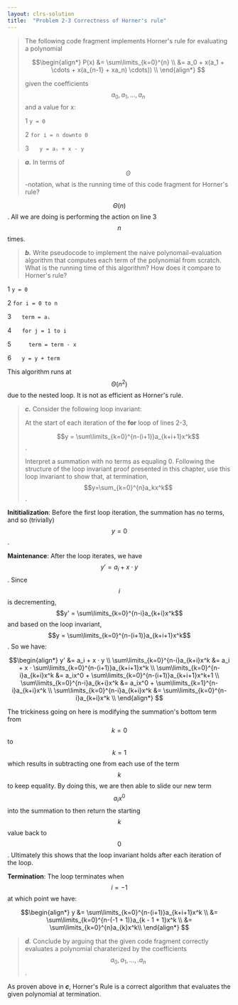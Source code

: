 ```yaml
---
layout: clrs-solution
title:  "Problem 2-3 Correctness of Horner's rule"
---
```

>The following code fragment implements Horner's rule for evaluating a polynomial
>
>$$\begin{align*}
P(x) &= \sum\limits_{k=0}^{n} \\
&= a_0 + x(a_1 + \cdots + x(a_{n-1} + xa_n) \cdots)) \\
\end{align*}
$$
> 
> given the coefficients $$a_0, a_1,...,a_n$$ and a value for x:
>
>1 `y = 0`
>
>2 `for i = n downto 0`
>
>3 &nbsp;&nbsp;&nbsp;&nbsp; `y = aᵢ + x · y`

>***a.*** In terms of $$\Theta$$-notation, what is the running time of this code fragment for Horner's rule?

$$\Theta (n)$$. All we are doing is performing the action on line 3 $$n$$ times.

>***b.*** Write pseudocode to implement the naive polynomail-evaluation algorithm that computes each term of the polynomial from scratch. What is the running time of this algorithm? How does it compare to Horner's rule?

1 `y = 0`

2 `for i = 0 to n`

3 &nbsp;&nbsp;&nbsp;&nbsp; `term = aᵢ`

4 &nbsp;&nbsp;&nbsp;&nbsp; `for j = 1 to i`

5 &nbsp;&nbsp;&nbsp;&nbsp;&nbsp;&nbsp;&nbsp;&nbsp; `term = term · x`

6 &nbsp;&nbsp;&nbsp;&nbsp; `y = y + term`

This algorithm runs at $$\Theta (n^2)$$ due to the nested loop. It is not as efficient as Horner's rule.

>***c.*** Consider the following loop invariant:
>
>At the start of each iteration of the **for** loop of lines 2-3,
>
>$$y = \sum\limits_{k=0}^{n-(i+1)}a_{k+i+1}x^k$$.
>
>Interpret a summation with no terms as equaling 0. Following the structure of the loop invariant proof presented in this chapter, use this loop invariant to show that, at termination, $$y=\sum_{k=0}^{n}a_kx^k$$.

**Inititialization**: Before the first loop iteration, the summation has no terms, and so (trivially) $$y = 0$$.

**Maintenance**: After the loop iterates, we have $$y' = a_i + x · y$$. Since $$i$$ is decrementing, $$y' = \sum\limits_{k=0}^{n-i}a_{k+i}x^k$$ and based on the loop invariant, $$y = \sum\limits_{k=0}^{n-(i+1)}a_{k+i+1}x^k$$. So we have:

$$\begin{align*}
y' &= a_i + x · y \\
\sum\limits_{k=0}^{n-i}a_{k+i}x^k &= a_i + x · \sum\limits_{k=0}^{n-(i+1)}a_{k+i+1}x^k \\
\sum\limits_{k=0}^{n-i}a_{k+i}x^k &= a_ix^0 + \sum\limits_{k=0}^{n-(i+1)}a_{k+i+1}x^k+1 \\
\sum\limits_{k=0}^{n-i}a_{k+i}x^k &= a_ix^0 + \sum\limits_{k=1}^{n-i}a_{k+i}x^k \\
\sum\limits_{k=0}^{n-i}a_{k+i}x^k &= \sum\limits_{k=0}^{n-i}a_{k+i}x^k \\
\end{align*}
$$

The trickiness going on here is modifying the summation's bottom term from $$k = 0$$ to $$k = 1$$ which results in subtracting one from each use of the term $$k$$ to keep equality. By doing this, we are then able to slide our new term $$a_ix^0$$ into the summation to then return the starting $$k$$ value back to $$0$$. Ultimately this shows that the loop invariant holds after each iteration of the loop.

**Termination**: The loop terminates when $$i = -1$$ at which point we have:

$$\begin{align*}
y &= \sum\limits_{k=0}^{n-(i+1)}a_{k+i+1}x^k \\
&= \sum\limits_{k=0}^{n-(-1 + 1)}a_{k - 1 + 1}x^k \\
&= \sum\limits_{k=0}^{n}a_{k}x^k\\
\end{align*}
$$

>***d.*** Conclude by arguing that the given code fragment correctly evaluates a polynomial charaterized by the coefficients $$a_0,a_1,...,.a_n$$.

As proven above in ***c***, Horner's Rule is a correct algorithm that evaluates the given polynomial at termination. 